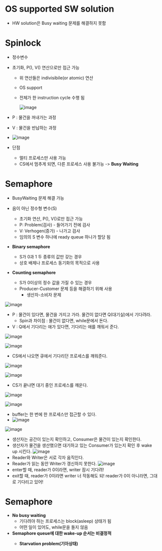 <h1> OS supported SW solution </h1>

- HW solution은 Busy waiting 문제를 해결하지 못함

<h1> Spinlock </h1>

- 정수변수
- 초기화, P(), V() 연산으로만 접근 가능
  - 위 연산들은 indivisibile(or atomic) 연산
  - OS support
  - 전체가 한 instruction cycle 수행 됨
 
    ![image](https://github.com/youbeen2798/Deep-CS-study_for_interview/assets/62228401/1c566bad-9917-4670-bccc-d540ccb4ea7d)

- P : 물건을 꺼내가는 과정
- V : 물건을 반납하는 과정

- ![image](https://github.com/youbeen2798/Deep-CS-study_for_interview/assets/62228401/7eb40d16-9872-494d-851e-2afc8b440963)
- 단점 
  - 멀티 프로세스만 사용 가능
  - CS에서 멈추게 되면, 다른 프로세스 사용 불가능 -> <b> Busy Waiting </b>

<h1> Semaphore </h1>

- BusyWaiting 문제 해결 가능
- 음이 아닌 정수형 변수(S)
  - 초기화 연산, P(), V()로만 접근 가능
  - P: Problem(검사) - 들어가기 전에 검사
  - V: Verhogen(증가) - 나가고 검사
  - 임의의 S 변수 하나에 ready queue 하나가 할당 됨

- <b> Binary semaphore </b>
  - S가 0과 1 두 종류의 값만 갖는 경우
  - 상호 배제나 프로세스 동기화의 목적으로 사용
 
- <b> Counting semaphore </b>
  - S가 0이상의 정수 값을 가질 수 있는 경우
  - Producer-Customer 문제 등을 해결하기 위해 사용
    - 생산자-소비자 문제

![image](https://github.com/youbeen2798/Deep-CS-study_for_interview/assets/62228401/71b74e6d-5762-4022-8c5e-9b0cbb26d6e8)

- P : 물건이 있다면, 물건을 가지고 가라. 물건이 없다면 Q(대기실)에서 기다려라.
  - Spin과 차이점 : 물건이 없다면, while문에서 돈다.
- V : Q에서 기다리는 애가 있다면, 기다리는 애를 깨워서 준다.

![image](https://github.com/youbeen2798/Deep-CS-study_for_interview/assets/62228401/05a80ec9-917a-480f-92d2-1fda8000fa0e)

![image](https://github.com/youbeen2798/Deep-CS-study_for_interview/assets/62228401/223143d9-e660-4088-8012-aacd970a45fe)
- CS에서 나오면 큐에서 기다리던 프로세스를 깨워준다.

![image](https://github.com/youbeen2798/Deep-CS-study_for_interview/assets/62228401/e2a4569c-78fd-43a2-b340-9dda82fa39f5)

![image](https://github.com/youbeen2798/Deep-CS-study_for_interview/assets/62228401/88cbca93-bc3b-423a-b06c-356323b8fd3e)
- CS가 끝나면 대기 중인 프로세스를 깨운다.

![image](https://github.com/youbeen2798/Deep-CS-study_for_interview/assets/62228401/46f4dd43-56b8-4f40-9e4c-0330725f0e92)

![image](https://github.com/youbeen2798/Deep-CS-study_for_interview/assets/62228401/3fadc460-526e-4932-a5f5-39b1e1c30dbf)

- buffer는 한 번에 한 프로세스만 접근할 수 있다.
- ![image](https://github.com/youbeen2798/Deep-CS-study_for_interview/assets/62228401/99a82a34-cfa2-423e-843d-ca4ba9591817)

![image](https://github.com/youbeen2798/Deep-CS-study_for_interview/assets/62228401/d48a06f1-52cb-4a2a-a691-cceb4899b337)
- 생산자는 공간이 있는지 확인하고, Consumer은 물건이 있는지 확인한다.
- 생산자가 물건을 생산했으면 대기하고 있는 Consumer가 있는지 확인 후 wake up 시킨다.
![image](https://github.com/youbeen2798/Deep-CS-study_for_interview/assets/62228401/397534dc-370c-41e5-a2c1-e20bcd701099)
- Reader와 Writer은 서로 각자 움직인다.
- Reader가 읽는 동안 Writer가 갱신하지 못한다.
![image](https://github.com/youbeen2798/Deep-CS-study_for_interview/assets/62228401/d3d59e05-6b79-4d58-a8c3-9e8ec10ecb04)
- enter할 때, reader가 0이라면, writer 잠시 기다려!
- exit할 때, reader가 0이라면 writer 너 작동해도 되! reader가 0이 아니라면, 그대로 기다리고 있어!

<h1> Semaphore </h1>

- <b> No busy waiting </b>
  - 기다려야 하는 프로세스는 block(asleep) 상태가 됨
  - 어떤 일이 있어도, while문을 돌지 않음
- <b> Semaphore queue에 대한 wake-up 순서는 비결정적
  - Starvation problem(기아상태)
